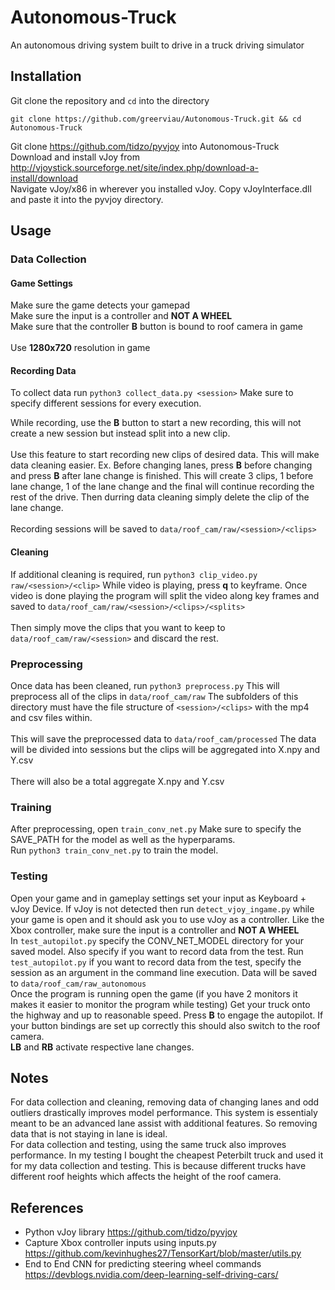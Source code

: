 # Autonomous-Truck
An autonomous driving system built to drive in a truck driving simulator

## Installation
Git clone the repository and ```cd``` into the directory
``` 
git clone https://github.com/greerviau/Autonomous-Truck.git && cd Autonomous-Truck
```
Git clone https://github.com/tidzo/pyvjoy into Autonomous-Truck  
Download and install vJoy from http://vjoystick.sourceforge.net/site/index.php/download-a-install/download  
Navigate vJoy/x86 in wherever you installed vJoy. Copy vJoyInterface.dll and paste it into the pyvjoy directory.  

## Usage 
### Data Collection
#### Game Settings
Make sure the game detects your gamepad<br/>
Make sure the input is a controller and **NOT A WHEEL**<br/>
Make sure that the controller **B** button is bound to roof camera in game<br/>  
Use **1280x720** resolution in game<br/>  

#### Recording Data
To collect data run ```python3 collect_data.py <session>``` Make sure to specify different sessions for every execution.<br/> 

While recording, use the **B** button to start a new recording, this will not create a new session but instead split into a new clip.<br/>  
Use this feature to start recording new clips of desired data. This will make data cleaning easier. Ex. Before changing lanes, press **B** before changing and press **B** after lane change is finished. This will create 3 clips, 1 before lane change, 1 of the lane change and the final will continue recording the rest of the drive. Then durring data cleaning simply delete the clip of the lane change.<br/>  
Recording sessions will be saved to ```data/roof_cam/raw/<session>/<clips>```
#### Cleaning
If additional cleaning is required, run ```python3 clip_video.py raw/<session>/<clip>``` While video is playing, press **q** to keyframe. Once video is done playing the program will split the video along key frames and saved to ```data/roof_cam/raw/<session>/<clips>/<splits>```<br/>   
Then simply move the clips that you want to keep to ```data/roof_cam/raw/<session>``` and discard the rest.
### Preprocessing
Once data has been cleaned, run ```python3 preprocess.py``` This will preprocess all of the clips in ```data/roof_cam/raw``` The subfolders of this directory must have the file structure of ```<session>/<clips>``` with the mp4 and csv files within.<br/>  
This will save the preprocessed data to ```data/roof_cam/processed``` The data will be divided into sessions but the clips will be aggregated into X.npy and Y.csv<br/>   
There will also be a total aggregate X.npy and Y.csv  
### Training
After preprocessing, open ```train_conv_net.py``` Make sure to specify the SAVE_PATH for the model as well as the hyperparams.<br/> 
Run ```python3 train_conv_net.py``` to train the model.
### Testing
Open your game and in gameplay settings set your input as Keyboard + vJoy Device. If vJoy is not detected then run ```detect_vjoy_ingame.py``` while your game is open and it should ask you to use vJoy as a controller. Like the Xbox controller, make sure the input is a controller and **NOT A WHEEL**<br/>
In ```test_autopilot.py``` specify the CONV_NET_MODEL directory for your saved model. Also specify if you want to record data from the test. Run ```test_autopilot.py``` if you want to record data from the test, specify the session as an argument in the command line execution. Data will be saved to ```data/roof_cam/raw_autonomous```<br/>
Once the program is running open the game (if you have 2 monitors it makes it easier to monitor the program while testing) Get your truck onto the highway and up to reasonable speed. Press **B** to engage the autopilot. If your button bindings are set up correctly this should also switch to the roof camera.<br/>
**LB** and **RB** activate respective lane changes.<br/>

## Notes
For data collection and cleaning, removing data of changing lanes and odd outliers drastically improves model performance. This system is essentialy meant to be an advanced lane assist with additional features. So removing data that is not staying in lane is ideal.<br/>
For data collection and testing, using the same truck also improves performance. In my testing I bought the cheapest Peterbilt truck and used it for my data collection and testing. This is because different trucks have different roof heights which affects the height of the roof camera.<br/>

## References
* Python vJoy library https://github.com/tidzo/pyvjoy<br/>
* Capture Xbox controller inputs using inputs.py https://github.com/kevinhughes27/TensorKart/blob/master/utils.py<br/>
* End to End CNN for predicting steering wheel commands https://devblogs.nvidia.com/deep-learning-self-driving-cars/<br/>
